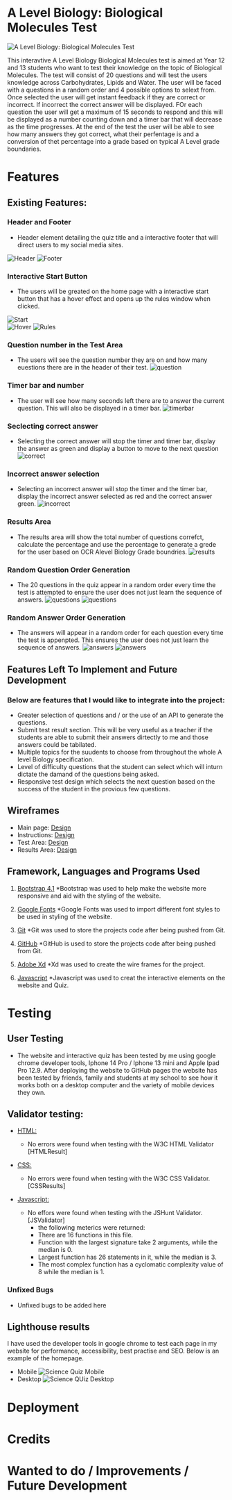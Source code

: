 # A Level Biology: Biological Molecules Test

![A Level Biology: Biological Molecules Test](assets/images/responsive.png)

This interavtive A Level Biology Biological Molecules test is aimed at Year 12 and 13 students who want to test their knowledge on the topic of Biological Molecules. The test will consist of 20 questions and will test the users knowledge across Carbohydrates, Lipids and Water. The user will be faced with a questions in a random order and 4 possible options to selext from. Once selected the user will get instant feedback if they are correct or incorrect. If incorrect the correct answer will be displayed. FOr each question the user will get a maximum of 15 seconds to respond and this will be displayed as a number counting down and a timer bar that will decrease as the time progresses. At the end of the test the user will be able to see how many answers they got correct, what their perfentage is and a conversion of thet percentage into a grade based on typical A Level grade boundaries.

# Features

## Existing Features:

### Header and Footer
*   Header element detailing the quiz title and a interactive footer that will direct users to my social media sites.

![Header](assets/images/header.png)
![Footer](assets/images/footer.png)

### Interactive Start Button
*   The users will be greated on the home page with a interactive start button that has a hover effect and opens up the rules window when clicked.

![Start](assets/images/start.png)  
![Hover](assets/images/hover.png)
![Rules](assets/images/rules.png)

### Question number in the Test Area
*   The users will see the question number they are on and how many euestions there are in the header of their test.
![question](assets/images/question.png)

### Timer bar and number
*   The user will see how many seconds left there are to answer the current question. This will also be displayed in a timer bar.
![timerbar](assets/images/timerandbar.png)

### Seclecting correct answer
*   Selecting the correct answer will stop the timer and timer bar, display the answer as green and display a button to move to the next question
![correct](assets/images/correct.png)

### Incorrect answer selection
*   Selecting an incorrect answer will stop the timer and the timer bar, display the incorrect answer selected as red and the correct answer green.
![incorrect](assets/images/incorrect.png)

### Results Area
*   The results area will show the total number of questions correfct, calculate the percentage and use the percentage to generate a grede for the user based on OCR Alevel Biology Grade boundries.
![results](assets/images/resultsarea.png)

### Random Question Order Generation
*   The 20 questions in the quiz appear in a random order every time the test is attempted to ensure the user does not just learn the sequence of answers.
![questions](assets/images/queschange.png) 
![questions](assets/images/queschange2.png)

### Random Answer Order Generation
*   The answers will appear in a random order for each question every time the test is appenpted. This ensures the user does not just learn the sequence of answers.
![answers](assets/images/anschange.png)
![answers](assets/images/anschange2.png)

## Features Left To Implement and Future Development
### Below are features that I would like to integrate into the project:
*   Greater selection of questions and / or the use of an API to generate the questions.
*   Submit test result section. This will be very useful as a teacher if the students are able to submit their answers dirtectly to me and those answers could be tabilated.
*   Multiple topics for the suudents to choose from throughout the whole A level Biology specification.
*   Level of difficulty questions that the student can select which will inturn dictate the damand of the questions being asked.
*   Responsive test design which selects the next question based on the success of the student in the provious few questions.

## Wireframes

*	Main page:
[Design](assets/images/home.png) 
*	Instructions:
[Design](assets/images/instructions.png) 
*	Test Area:
[Design](assets/images/questions.png) 
*	Results Area:
[Design](assets/images/results.png) 


## Framework, Languages and Programs Used

1. [Bootstrap 4.1](https://getbootstrap.com/docs/4.1/getting-started/introduction/)
   *Bootstrap was used to help make the website more responsive and aid with the styling of the website.
  
2. [Google Fonts](https://fonts.google.com/)
   *Google Fonts was used to import different font styles to be used in styling of the website.
  
3. [Git](https://git-scm.com/)
   *Git was used to store the projects code after being pushed from Git.

4. [GitHub](https://github.com/)
   *GitHub is used to store the projects code after being pushed from Git.

5. [Adobe Xd](https://helpx.adobe.com/support/xd.html)
   *Xd was used to create the wire frames for the project.

6. [Javascript](https://www.javascript.com/)
   *Javascript was used to creat the interactive elements on the website and Quiz.

# Testing

## User Testing
*   The website and interactive quiz has been tested by me using google chrome developer tools, Iphone 14 Pro / Iphone 13 mini and Apple Ipad Pro 12.9. After deploying the website to GitHub pages the website has been tested by friends, family and students at my school to see how it works both on a desktop computer and the variety of mobile devices they own.

## Validator testing:

* [HTML:](https://validator.w3.org/)
    *   No errors were found when testing with the W3C HTML Validator [HTMLResult]

*   [CSS:](https://validator.w3.org/)
    *   No errors were found when testing with the W3C CSS Validator. [CSSResults]

*   [Javascript:](https://jshint.com/)
    *   No effors were found when testing with the JSHunt Validator. [JSValidator]
        *   the following meterics were returned:
        * There are 16 functions in this file.
        * Function with the largest signature take 2 arguments, while the median is 0.
        * Largest function has 26 statements in it, while the median is 3.
        * The most complex function has a cyclomatic complexity value of 8 while the median is 1.

### Unfixed Bugs
*   Unfixed bugs to be added here


## Lighthouse results

I have used the developer tools in google chrome to test each page in my website for performance, accessibility, best practise and SEO. Below is an example of the homepage.

* Mobile
![Science Quiz Mobile]()
* Desktop
![Science QUiz Desktop]()


# Deployment



# Credits


# Wanted to do / Improvements / Future Development



